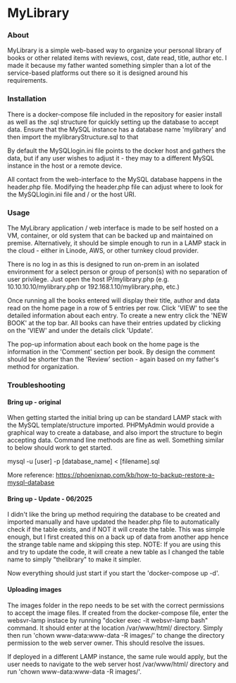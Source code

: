 # MyLibrary

### About
MyLibrary is a simple web-based way to organize your personal library of books or other related items with reviews, cost, date read, title, author etc. I made it because my father wanted something simpler than a lot of the service-based platforms out there so it is designed around his requirements. 

### Installation
There is a docker-compose file included in the repository for easier install as well as the .sql structure for quickly setting up the database to accept data. Ensure that the MySQL instance has a database name 'mylibrary' and then import the mylibraryStructure.sql to that 

By default the MySQLlogin.ini file points to the docker host and gathers the data, but if any user wishes to adjust it - they may to a different MySQL instance in the host or a remote device. 

All contact from the web-interface to the MySQL database happens in the header.php file. Modifying the header.php file can adjust where to look for the MySQLlogin.ini file and / or the host URI. 

### Usage
The MyLibrary application / web interface is made to be self hosted on a VM, container, or old system that can be backed up and maintained on premise. Alternatively, it should be simple enough to run in a LAMP stack in the cloud - either in Linode, AWS, or other turnkey cloud provider. 

There is no log in as this is designed to run on-prem in an isolated environment for a select person or group of person(s) with no separation of user privilege. Just open the host IP/mylibrary.php (e.g. 10.10.10.10/mylibrary.php or 192.168.1.10/mylibrary.php, etc.) 

Once running all the books entered will display their title, author and data read on the home page in a row of 5 entries per row. Click 'VIEW' to see the detailed information about each entry. To create a new entry click the 'NEW BOOK' at the top bar. All books can have their entries updated by clicking on the 'VIEW' and under the details click 'Update'. 

The pop-up information about each book on the home page is the information in the 'Comment' section per book. By design the comment should be shorter than the 'Review' section - again based on my father's method for organization. 


### Troubleshooting
#### Bring up - original
When getting started the initial bring up can be standard LAMP stack with the MySQL template/structure imported. PHPMyAdmin would provide a graphical way to create a database, and also import the structure to begin accepting data. Command line methods are fine as well. Something similar to below should work to get started.

mysql -u [user] -p [database_name] < [filename].sql

More reference: https://phoenixnap.com/kb/how-to-backup-restore-a-mysql-database

#### Bring up - Update - 06/2025
I didn't like the bring up method requiring the database to be created and imported manually and have updated the header.php file to automatically check if the table exists, and if NOT it will create the table. This was simple enough, but I first created this on a back up of data from another app hence the strange table name and skipping this step. 
NOTE: If you are using this and try to update the code, it will create a new table as I changed the table name to simply "thelibrary" to make it simpler.

Now everything should just start if you start the 'docker-compose up -d'.

#### Uploading images
The images folder in the repo needs to be set with the correct permissions to accept the image files. If created from the docker-compose file, enter the websvr-lamp instace by running "docker exec -it websvr-lamp bash" command. It should enter at the location /var/www/html/ directory. Simply then run 'chown www-data:www-data -R images/' to change the directory permission to the web server owner. This should resolve the issues. 

If deployed in a different LAMP instance, the same rule would apply, but the user needs to navigate to the web server host /var/www/html/ directory and run 'chown www-data:www-data -R images/'.

